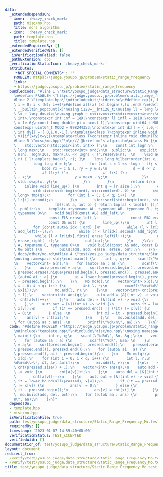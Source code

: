 ```yaml
---
data:
  _extendedDependsOn:
  - icon: ':heavy_check_mark:'
    path: misc/mo.hpp
    title: mo's algorithm
  - icon: ':heavy_check_mark:'
    path: template.hpp
    title: template.hpp
  _extendedRequiredBy: []
  _extendedVerifiedWith: []
  _isVerificationFailed: false
  _pathExtension: cpp
  _verificationStatusIcon: ':heavy_check_mark:'
  attributes:
    '*NOT_SPECIAL_COMMENTS*': ''
    PROBLEM: https://judge.yosupo.jp/problem/static_range_frequency
    links:
    - https://judge.yosupo.jp/problem/static_range_frequency
  bundledCode: "#line 1 \"test/yosupo_judge/data_structure/Static_Range_Frequency_Mo.test.cpp\"\
    \n#define PROBLEM \"https://judge.yosupo.jp/problem/static_range_frequency\"\n\
    #line 2 \"template.hpp\"\n#include<bits/stdc++.h>\n#define rep(i, N) for (int\
    \ i = 0; i < (N); i++)\n#define all(x) (x).begin(),(x).end()\n#define popcount(x)\
    \ __builtin_popcount(x)\nusing i128=__int128_t;\nusing ll = long long;\nusing\
    \ ld = long double;\nusing graph = std::vector<std::vector<int>>;\nusing P = std::pair<int,\
    \ int>;\nconstexpr int inf = 1e9;\nconstexpr ll infl = 1e18;\nconstexpr ld eps\
    \ = 1e-6;\nconst long double pi = acos(-1);\nconstexpr uint64_t MOD = 1e9 + 7;\n\
    constexpr uint64_t MOD2 = 998244353;\nconstexpr int dx[] = { 1,0,-1,0 };\nconstexpr\
    \ int dy[] = { 0,1,0,-1 };\ntemplate<class T>constexpr inline void chmax(T&x,T\
    \ y){if(x<y)x=y;}\ntemplate<class T>constexpr inline void chmin(T&x,T y){if(x>y)x=y;}\n\
    #line 5 \"misc/mo.hpp\"\n\n/// @brief mo's algorithm\nclass Mo {\n    int n;\n\
    \    std::vector<std::pair<int, int>> lr;\n    const int logn;\n    const long\
    \ long maxn;\n    std::vector<int> ord;\n\n  public:\n    explicit Mo(int n) :\
    \ n(n), logn(20), maxn(1ll << logn) { lr.reserve(n); }\n    void add(int l, int\
    \ r) { lr.emplace_back(l, r); }\n    long long hilbertorder(int x, int y) {\n\
    \        long long d = 0;\n        for (int s = 1 << (logn - 1); s; s >>= 1) {\n\
    \            bool rx = x & s, ry = y & s;\n            d = d << 2 | rx * 3 ^ static_cast<int>(ry);\n\
    \            if (!ry) {\n                if (rx) {\n                    x = maxn\
    \ - x;\n                    y = maxn - y;\n                }\n               \
    \ std::swap(x, y);\n            }\n        }\n        return d;\n    }\n\n  private:\n\
    \    inline void line_up() {\n        int q = lr.size();\n        ord.resize(q);\n\
    \        std::iota(std::begin(ord), std::end(ord), 0);\n        std::vector<long\
    \ long> tmp(q);\n        for (int i = 0; i < q; i++) {\n            tmp[i] = hilbertorder(lr[i].first,\
    \ lr[i].second);\n        }\n        std::sort(std::begin(ord), std::end(ord),\n\
    \                  [&](int a, int b) { return tmp[a] < tmp[b]; });\n    }\n\n\
    \  public:\n    template <typename AL, typename AR, typename EL, typename ER,\
    \ typename O>\n    void build(const AL& add_left,\n               const AR& add_right,\n\
    \               const EL& erase_left,\n               const ER& erase_right,\n\
    \               const O& out) {\n        line_up();\n        int l = 0, r = 0;\n\
    \        for (const auto& idx : ord) {\n            while (l > lr[idx].first)\
    \ add_left(--l);\n            while (r < lr[idx].second) add_right(r++);\n   \
    \         while (l < lr[idx].first) erase_left(l++);\n            while (r > lr[idx].second)\
    \ erase_right(--r);\n            out(idx);\n        }\n    }\n\n    template <typename\
    \ A, typename E, typename O>\n    void build(const A& add, const E& erase, const\
    \ O& out) {\n        build(add, add, erase, erase, out);\n    }\n};\n/// @docs\
    \ docs/other/mo.md\n#line 4 \"test/yosupo_judge/data_structure/Static_Range_Frequency_Mo.test.cpp\"\
    \nusing namespace std;\nint main() {\n    int n, q;\n    scanf(\"%d%d\", &n, &q);\n\
    \n    vector<int> a(n);\n    for (auto& aa : a) {\n        scanf(\"%d\", &aa);\n\
    \    }\n    auto pressed = a;\n    sort(pressed.begin(), pressed.end());\n   \
    \ pressed.erase(unique(pressed.begin(), pressed.end()), pressed.end());\n    for\
    \ (auto& ai : a) {\n        ai = lower_bound(pressed.begin(), pressed.end(), ai)\
    \ - pressed.begin();\n    }\n    Mo mo(q);\n    vector<int> x(q);\n    for (int\
    \ i = 0; i < q; i++) {\n        int l, r;\n        scanf(\"%d%d%d\\n\", &l, &r,\
    \ &x[i]);\n        mo.add(l, r);\n    }\n\n    vector<int> cnt(pressed.size()\
    \ + 1);\n    vector<int> ans(q);\n    auto add = [&](int v) -> void {\n      \
    \  cnt[a[v]]++;\n    };\n    auto del = [&](int v) -> void {\n        cnt[a[v]]--;\n\
    \    };\n    auto out = [&](int v) -> void {\n        auto it = lower_bound(all(pressed),\
    \ x[v]);\n        if (it == pressed.end() || (*it) != x[v]) {\n            ans[v]\
    \ = 0;\n        } else {\n            int xi = it - pressed.begin();\n       \
    \     ans[v] = cnt[xi];\n        }\n    };\n    mo.build(add, del, out);\n   \
    \ for (auto& aa : ans) {\n        printf(\"%d\\n\", aa);\n    }\n}\n"
  code: "#define PROBLEM \"https://judge.yosupo.jp/problem/static_range_frequency\"\
    \n#include\"template.hpp\"\n#include\"misc/mo.hpp\"\nusing namespace std;\nint\
    \ main() {\n    int n, q;\n    scanf(\"%d%d\", &n, &q);\n\n    vector<int> a(n);\n\
    \    for (auto& aa : a) {\n        scanf(\"%d\", &aa);\n    }\n    auto pressed\
    \ = a;\n    sort(pressed.begin(), pressed.end());\n    pressed.erase(unique(pressed.begin(),\
    \ pressed.end()), pressed.end());\n    for (auto& ai : a) {\n        ai = lower_bound(pressed.begin(),\
    \ pressed.end(), ai) - pressed.begin();\n    }\n    Mo mo(q);\n    vector<int>\
    \ x(q);\n    for (int i = 0; i < q; i++) {\n        int l, r;\n        scanf(\"\
    %d%d%d\\n\", &l, &r, &x[i]);\n        mo.add(l, r);\n    }\n\n    vector<int>\
    \ cnt(pressed.size() + 1);\n    vector<int> ans(q);\n    auto add = [&](int v)\
    \ -> void {\n        cnt[a[v]]++;\n    };\n    auto del = [&](int v) -> void {\n\
    \        cnt[a[v]]--;\n    };\n    auto out = [&](int v) -> void {\n        auto\
    \ it = lower_bound(all(pressed), x[v]);\n        if (it == pressed.end() || (*it)\
    \ != x[v]) {\n            ans[v] = 0;\n        } else {\n            int xi =\
    \ it - pressed.begin();\n            ans[v] = cnt[xi];\n        }\n    };\n  \
    \  mo.build(add, del, out);\n    for (auto& aa : ans) {\n        printf(\"%d\\\
    n\", aa);\n    }\n}"
  dependsOn:
  - template.hpp
  - misc/mo.hpp
  isVerificationFile: true
  path: test/yosupo_judge/data_structure/Static_Range_Frequency_Mo.test.cpp
  requiredBy: []
  timestamp: '2023-04-07 14:59:40+00:00'
  verificationStatus: TEST_ACCEPTED
  verifiedWith: []
documentation_of: test/yosupo_judge/data_structure/Static_Range_Frequency_Mo.test.cpp
layout: document
redirect_from:
- /verify/test/yosupo_judge/data_structure/Static_Range_Frequency_Mo.test.cpp
- /verify/test/yosupo_judge/data_structure/Static_Range_Frequency_Mo.test.cpp.html
title: test/yosupo_judge/data_structure/Static_Range_Frequency_Mo.test.cpp
---
```

